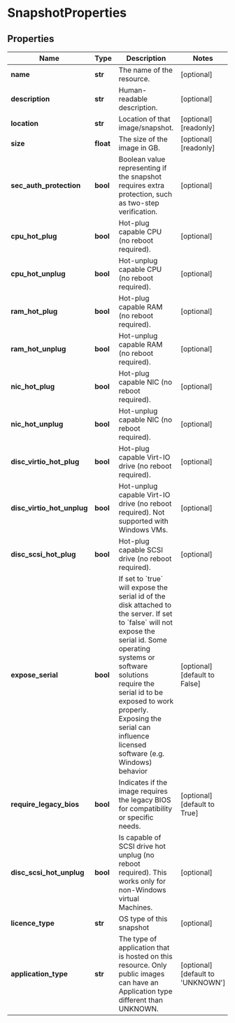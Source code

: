 # SnapshotProperties

## Properties
| Name | Type | Description | Notes |
| ------------ | ------------- | ------------- | ------------- |
| **name** | **str** | The name of the  resource. | [optional]  |
| **description** | **str** | Human-readable description. | [optional]  |
| **location** | **str** | Location of that image/snapshot.  | [optional] [readonly]  |
| **size** | **float** | The size of the image in GB. | [optional] [readonly]  |
| **sec_auth_protection** | **bool** | Boolean value representing if the snapshot requires extra protection, such as two-step verification. | [optional]  |
| **cpu_hot_plug** | **bool** | Hot-plug capable CPU (no reboot required). | [optional]  |
| **cpu_hot_unplug** | **bool** | Hot-unplug capable CPU (no reboot required). | [optional]  |
| **ram_hot_plug** | **bool** | Hot-plug capable RAM (no reboot required). | [optional]  |
| **ram_hot_unplug** | **bool** | Hot-unplug capable RAM (no reboot required). | [optional]  |
| **nic_hot_plug** | **bool** | Hot-plug capable NIC (no reboot required). | [optional]  |
| **nic_hot_unplug** | **bool** | Hot-unplug capable NIC (no reboot required). | [optional]  |
| **disc_virtio_hot_plug** | **bool** | Hot-plug capable Virt-IO drive (no reboot required). | [optional]  |
| **disc_virtio_hot_unplug** | **bool** | Hot-unplug capable Virt-IO drive (no reboot required). Not supported with Windows VMs. | [optional]  |
| **disc_scsi_hot_plug** | **bool** | Hot-plug capable SCSI drive (no reboot required). | [optional]  |
| **expose_serial** | **bool** | If set to &#x60;true&#x60; will expose the serial id of the disk attached to the server. If set to &#x60;false&#x60; will not expose the serial id. Some operating systems or software solutions require the serial id to be exposed to work properly. Exposing the serial  can influence licensed software (e.g. Windows) behavior | [optional] [default to False] |
| **require_legacy_bios** | **bool** | Indicates if the image requires the legacy BIOS for compatibility or specific needs. | [optional] [default to True] |
| **disc_scsi_hot_unplug** | **bool** | Is capable of SCSI drive hot unplug (no reboot required). This works only for non-Windows virtual Machines. | [optional]  |
| **licence_type** | **str** | OS type of this snapshot | [optional]  |
| **application_type** | **str** | The type of application that is hosted on this resource.  Only public images can have an Application type different than UNKNOWN. | [optional] [default to 'UNKNOWN'] |


